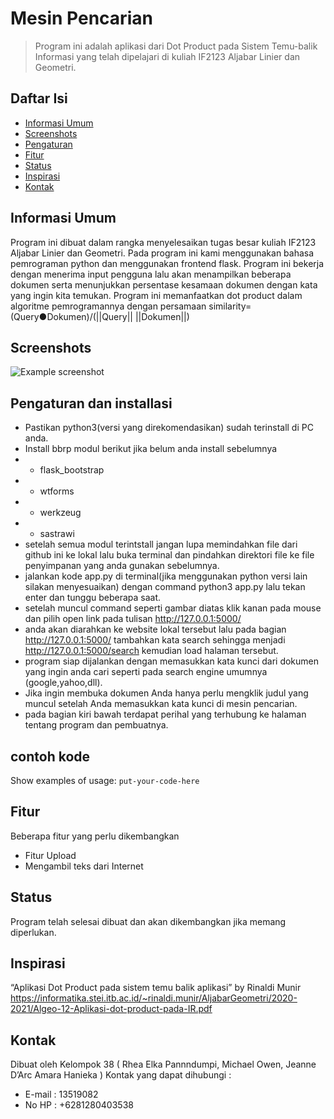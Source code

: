 # Mesin Pencarian
> Program ini adalah aplikasi dari Dot Product pada Sistem Temu-balik Informasi yang telah dipelajari di kuliah IF2123 Aljabar Linier dan Geometri.

## Daftar Isi
* [Informasi Umum](#informasi-umum)
* [Screenshots](#screenshots)
* [Pengaturan](#pengaturan)
* [Fitur](#fitur)
* [Status](#status)
* [Inspirasi](#inspirasi)
* [Kontak](#kontak)

## Informasi Umum
Program ini dibuat dalam rangka menyelesaikan tugas besar kuliah IF2123 Aljabar Linier dan Geometri. Pada program ini kami menggunakan bahasa pemrograman python dan menggunakan frontend flask. Program ini bekerja dengan menerima input pengguna lalu akan menampilkan beberapa dokumen serta menunjukkan persentase kesamaan dokumen dengan kata yang ingin kita temukan. Program ini memanfaatkan dot product dalam algoritme pemrogramannya dengan persamaan similarity=(Query●Dokumen)/(||Query|| ||Dokumen||)

## Screenshots
![Example screenshot](./Screenshots/screenshot2.png)

## Pengaturan dan installasi
* Pastikan python3(versi yang direkomendasikan) sudah terinstall di PC anda.
* Install bbrp modul berikut jika belum anda install sebelumnya
* * flask_bootstrap
* * wtforms
* * werkzeug
* * sastrawi
* setelah semua modul terintstall jangan lupa memindahkan file dari github ini ke lokal lalu buka terminal dan pindahkan direktori file ke file penyimpanan yang anda gunakan sebelumnya.
* jalankan kode app.py di terminal(jika menggunakan python versi lain silakan menyesuaikan) dengan command python3 app.py  lalu tekan enter dan tunggu beberapa saat.
* setelah muncul command seperti gambar diatas klik kanan pada mouse dan pilih open link pada tulisan http://127.0.0.1:5000/
* anda akan diarahkan ke website lokal tersebut lalu pada bagian http://127.0.0.1:5000/ tambahkan kata search sehingga menjadi http://127.0.0.1:5000/search kemudian load halaman tersebut.
* program siap dijalankan dengan memasukkan kata kunci dari dokumen yang ingin anda cari seperti pada search engine umumnya (google,yahoo,dll). 
* Jika ingin membuka dokumen Anda hanya perlu mengklik judul yang muncul setelah Anda memasukkan kata kunci di mesin pencarian.
* pada bagian kiri bawah terdapat perihal yang terhubung ke halaman tentang program dan pembuatnya.

## contoh kode 
Show examples of usage:
`put-your-code-here`

## Fitur
Beberapa fitur yang perlu dikembangkan
* Fitur Upload
* Mengambil teks dari Internet

## Status
Program telah selesai dibuat dan akan dikembangkan jika memang diperlukan.

## Inspirasi
“Aplikasi Dot Product pada sistem temu balik aplikasi” by Rinaldi Munir
https://informatika.stei.itb.ac.id/~rinaldi.munir/AljabarGeometri/2020-2021/Algeo-12-Aplikasi-dot-product-pada-IR.pdf


## Kontak
Dibuat oleh Kelompok 38 ( Rhea Elka Pannndumpi, Michael Owen, Jeanne D’Arc Amara Hanieka )
Kontak yang dapat dihubungi :
* E-mail : 13519082
* No HP : +6281280403538


